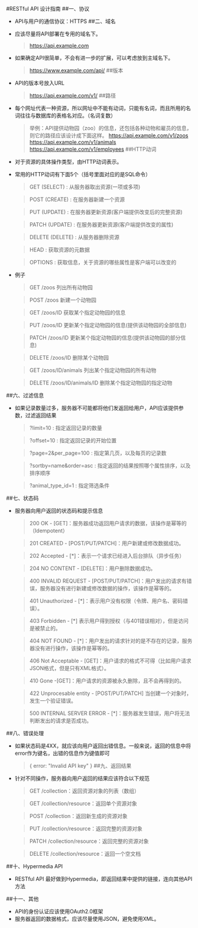 #RESTful API 设计指南
##一、协议
  - API与用户的通信协议：HTTPS
##二、域名
  - 应该尽量将API部署在专用的域名下。
    > https://api.example.com
  - 如果确定API很简单，不会有进一步的扩展，可以考虑放到主域名下。
    > https://www.example.com/api/
##版本
  - API的版本号放入URL
    > https://api.example.com/v1/
##路径
  - 每个网址代表一种资源，所以网址中不能有动词，只能有名词，而且所用的名词往往与数据库的表格名对应。（名词复数）
    > 举例：API提供动物园（zoo）的信息，还包括各种动物和雇员的信息，则它的路径应该设计成下面这样。
    > https://api.example.com/v1/zoos
    > https://api.example.com/v1/animals
    > https://api.example.com/v1/employees
##HTTP动词
  - 对于资源的具体操作类型，由HTTP动词表示。
  - 常用的HTTP动词有下面5个（括号里面对应的是SQL命令）
    > GET       (SELECT) : 从服务器取出资源(一项或多项)
    
    > POST      (CREATE) : 在服务器新建一个资源
    
    > PUT       (UPDATE) : 在服务器更新资源(客户端提供改变后的完整资源)
    
    > PATCH     (UPDATE) : 在服务器更新资源(客户端提供改变的属性)
    
    > DELETE    (DELETE) : 从服务器删除资源
    
    > HEAD  : 获取资源的元数据
    
    > OPTIONS : 获取信息，关于资源的哪些属性是客户端可以改变的
    
  - 例子
    > GET /zoos     列出所有动物园
    
    > POST /zoos    新建一个动物园
    
    > GET /zoos/ID  获取某个指定动物园的信息
    
    > PUT /zoos/ID  更新某个指定动物园的信息(提供该动物园的全部信息)
    
    > PATCH /zoos/ID   更新某个指定动物园的信息(提供该动物园的部分信息)
    
    > DELETE /zoos/ID   删除某个动物园
    
    > GET /zoos/ID/animals  列出某个指定动物园的所有动物
    
    >DELETE /zoos/ID/animals/ID 删除某个指定动物园的指定动物
    
##六、过滤信息
   - 如果记录数量过多，服务器不可能都将他们发返回给用户，API应该提供参数，过滤返回结果
     > ?limit=10 : 指定返回记录的数量
     
     > ?offset=10 : 指定返回记录的开始位置
     
     > ?page=2&per_page=100 : 指定第几页，以及每页的记录数
     
     > ?sortby=name&order=asc : 指定返回的结果按照哪个属性排序，以及排序顺序
     
     > ?animal_type_id=1 : 指定筛选条件
   
 ##七、状态码
   - 服务器向用户返回的状态码和提示信息
     > 200 OK - [GET]：服务器成功返回用户请求的数据，该操作是幂等的（Idempotent）
     
     > 201 CREATED - [POST/PUT/PATCH]：用户新建或修改数据成功。
     
     > 202 Accepted - [*]：表示一个请求已经进入后台排队（异步任务）
     
     > 204 NO CONTENT - [DELETE]：用户删除数据成功。
     
     > 400 INVALID REQUEST - [POST/PUT/PATCH]：用户发出的请求有错误，服务器没有进行新建或修改数据的操作，该操作是幂等的。
     
     > 401 Unauthorized - [*]：表示用户没有权限（令牌、用户名、密码错误）。
     
     > 403 Forbidden - [*] 表示用户得到授权（与401错误相对），但是访问是被禁止的。
     
     > 404 NOT FOUND - [*]：用户发出的请求针对的是不存在的记录，服务器没有进行操作，该操作是幂等的。
     
     > 406 Not Acceptable - [GET]：用户请求的格式不可得（比如用户请求JSON格式，但是只有XML格式）。
     
     > 410 Gone -[GET]：用户请求的资源被永久删除，且不会再得到的。
     
     > 422 Unprocesable entity - [POST/PUT/PATCH] 当创建一个对象时，发生一个验证错误。
     
     > 500 INTERNAL SERVER ERROR - [*]：服务器发生错误，用户将无法判断发出的请求是否成功。
     
 ##八、错误处理
   - 如果状态码是4XX，就应该向用户返回出错信息。一般来说，返回的信息中将error作为键名，出错的信息作为键值即可
     > { 
        error: "Invalid API key"
     }
 ##九、返回结果
   - 针对不同操作，服务器向用户返回的结果应该符合以下规范
     > GET /collection：返回资源对象的列表（数组）
     
     > GET /collection/resource：返回单个资源对象
     
     > POST /collection：返回新生成的资源对象
     
     > PUT /collection/resource：返回完整的资源对象
       
     > PATCH /collection/resource：返回完整的资源对象
     
     > DELETE /collection/resource：返回一个空文档
     
 ##十、Hypermedia API
   - RESTful API 最好做到Hypermedia，即返回结果中提供的链接，连向其他API方法
 
 ##十一、其他
   - API的身份认证应该使用OAuth2.0框架
   - 服务器返回的数据格式，应该尽量使用JSON，避免使用XML。